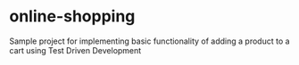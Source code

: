 # online-shopping
Sample project for implementing basic functionality of adding a product to a cart using Test Driven Development
